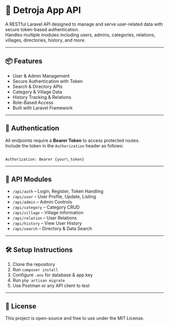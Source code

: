 
# 🔐 Detroja App API

A RESTful Laravel API designed to manage and serve user-related data with secure token-based authentication.  
Handles multiple modules including users, admins, categories, relations, villages, directories, history, and more.

---

## 📦 Features

- User & Admin Management
- Secure Authentication with Token
- Search & Directory APIs
- Category & Village Data
- History Tracking & Relations
- Role-Based Access
- Built with Laravel Framework

---

## 🔐 Authentication

All endpoints require a **Bearer Token** to access protected routes.  
Include the token in the `Authorization` header as follows:

```

Authorization: Bearer {your\_token}

```

---

## 📁 API Modules

- `/api/auth` – Login, Register, Token Handling
- `/api/user` – User Profile, Update, Listing
- `/api/admin` – Admin Controls
- `/api/category` – Category CRUD
- `/api/village` – Village Information
- `/api/relation` – User Relations
- `/api/history` – View User History
- `/api/search` – Directory & Data Search

---

## 🛠️ Setup Instructions

1. Clone the repository  
2. Run `composer install`  
3. Configure `.env` for database & app key  
4. Run `php artisan migrate`  
5. Use Postman or any API client to test

---

## 📄 License

This project is open-source and free to use under the MIT License.

